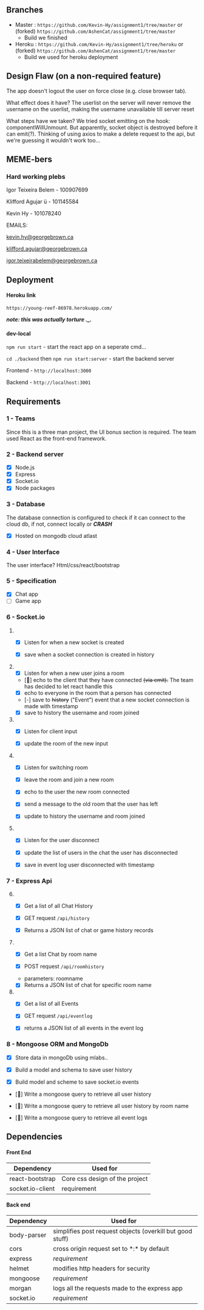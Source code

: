## Branches
- Master : `https://github.com/Kevin-Hy/assignment1/tree/master` or (forked) `https://github.com/AshenCat/assignment1/tree/master`
  - Build we finished
- Heroku  : `https://github.com/Kevin-Hy/assignment1/tree/heroku` or (forked) `https://github.com/AshenCat/assignment1/tree/master`
  - Build we used for heroku deployment
## Design Flaw (on a non-required feature)
The app doesn't logout the user on force close (e.g. close browser tab). 

What effect does it have? The userlist on the server will never remove the username on the userlist, making the username unavailable till server reset

What steps have we taken? We tried socket emitting on the hook: componentWillUnmount. But apparently, socket object is destroyed before it can emit(?). Thinking of using axios to make a delete request to the api, but we're guessing it wouldn't work too...

## MEME-bers
### Hard working plebs
Igor Teixeira Belem - 100907699

Klifford Agujar ü - 101145584

Kevin Hy - 101078240

EMAILS:

kevin.hy@georgebrown.ca

klifford.agujar@georgebrown.ca

igor.teixeirabelem@georgebrown.ca

## Deployment
#### Heroku link
`https://young-reef-86978.herokuapp.com/`

***note: this was actually torture ._.***

#### dev-local
`npm run start` - start the react app
on a seperate cmd...

`cd ./backend` then `npm run start:server` - start the backend server

Frontend - `http://localhost:3000`

Backend - `http://localhost:3001`

## Requirements

### 1 - Teams
 Since this is a three man project, the UI bonus section is required. The team used React as the front-end framework.

### 2 - Backend server
- [x] Node.js
- [x] Express
- [x] Socket.io
- [x] Node packages

### 3 - Database
 The database connection is configured to check if it can connect to the cloud db, if not, connect locally or ***CRASH***

- [x] Hosted on mongodb cloud atlast

### 4 - User Interface
 The user interface? Html/css/react/bootstrap

### 5 - Specification
- [x] Chat app
- [ ] Game app

### 6 - Socket.io
1. - [x] Listen for when a new socket is created
   
   - [x] save when a socket connection is created in history

2. - [x] Listen for when a new user joins a room

   - [:thought_balloon:] echo to the client that they have connected ~~(via emit).~~ The team has decided to let react handle this

   - [x] echo to everyone in the room that a person has connected

   - [-] save to ~~history~~ ("Event") event that a new socket connection is made with timestamp

   - [x] save to history the username and room joined

3. - [x] Listen for client input

   - [x] update the room of the new input

4. - [x] Listen for switching room

   - [x] leave the room and join a new room

   - [x] echo to the user the new room connected

   - [x] send a message to the old room that the user has left

   - [x] update to history the username and room joined

5. - [x] Listen for the user disconnect

   - [x] update the list of users in the chat the user has disconnected

   - [x] save in event log user disconnected with timestamp

### 7 - Express Api
6. - [x] Get a list of all Chat History

   - [x] GET request `/api/history`

   - [x] Returns a JSON list of chat or game history records

7. - [x] Get a list Chat by room name

   - [x] POST request `/api/roomhistory`

   - parameters: roomname

   - [x] Returns a JSON list of chat for specific room name

8. - [x] Get a list of all Events

   - [x] GET request `/api/eventlog`

   - [x] returns a JSON list of all events in the event log

### 8 - Mongoose ORM and MongoDb
- [x] Store data in mongoDb using mlabs..

- [x] Build a model and schema to save user history

- [x] Build model and scheme to save socket.io events

- [:thought_balloon:] Write a mongoose query to retrieve all user history

- [:thought_balloon:] Write a mongoose query to retrieve all user history by room name

- [:thought_balloon:] Write a mongoose query to retrieve all event logs


## Dependencies

#### Front End
|Dependency|Used for|
|---|---|
|react-bootstrap|Core css design of the project|
|socket.io-client|requirement|

#### Back end
|Dependency|Used for|
|---|---|
|body-parser|simplifies post request objects (overkill but good stuff)|
|cors|cross origin request set to \*:\* by default|
|express| *requirement*|
|helmet|modifies http headers for security|
|mongoose| *requirement*|
|morgan|logs all the requests made to the express app|
|socket.io|*requirement*|